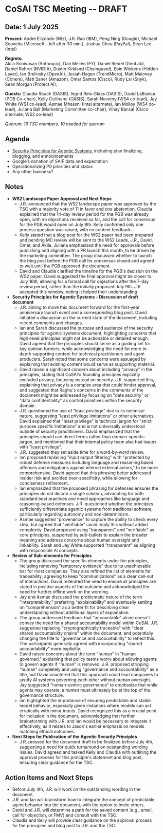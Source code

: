 # CoSAI TSC Meeting -- DRAFT

## Date: 1 July 2025

**Present:** Andre Elizondo (Wiz), J.R. Rao (IBM), Peng Ning (Google), Michael Scovetta (Microsoft \- left after 30 min.),  Joshua Chou (PayPal), Sean Lee (Intel)

**Regrets:**  
Akila Srinivasan (Anthropic),  Dan Mellen (EY), Daniel Riedel (GenLab), Daniel Rohrer (NVIDIA), Dustin Kirkland (Chainguard), Eoin Wickens (Hidden Layer), Ian Brelinsky (OpenAI), Josiah Hagen (TrendMicro), Matt Maloney (Cohere), Matt Saner (Amazon), Omar Santos (Cisco),  Rudy Lai (Snyk),  Sean Morgan (Protect AI),

**Guests:** Claudia Rauch (OASIS), Ingrid Reis-Glass (OASIS), David LaBianca (PGB Co-chair), Kelly Cullinane (OASIS), Sarah Novotny (WS4 co-lead), Jay White (WS1 co-lead), Asmae Mhassni (Intel alternate), Ian Molloy (WS4 co-lead), Juliana Ball (Marketing Committee co-chair), Vinay Bansal (Cisco alternate, WS2 co-lead)

*Quorum: 19 TSC members, 10 needed for quorum*

## Agenda

* [Security Principles for Agentic Systems](https://docs.google.com/document/d/1OwpCO83lkKlms-J2RCIzQTbH9C-4t3Dk4j_kqq7p6Q4/edit?usp=sharing), including plan finalizing, blogging, and announcements  
* Google’s donation of SAIF data and expectation  
* Operationalizing P0 priorities and status  
* Any other business?

## Notes

* **WS2 Landscape Paper Approval and Next Steps**  
  *  J.R. announced that the WS2 landscape paper was approved by the TSC with a majority vote of 11 in favor and one abstention. Claudia explained that the 14-day review period for the PGB was already open, with no objections received so far, and the call for consensus for the PGB would open on July 9th. Kelly confirmed only one process question was raised, with no content feedback.  
  * Kelly stated that a blog post for the WS2 paper had been prepared and pending MC review will be sent to the WS2 Leads, J.R., David, Omar, and Akila. Juliana emphasized the need for approvals before publishing and aligning with a PR launch this month, to be driven by the marketing committee. The group discussed whether to launch the blog post before the PGB call for consensus closed and agreed to wait until the PGB approved the document.  
  * David and Claudia clarified the timeline for the PGB's decision on the WS2 paper. David suggested the final approval might be closer to July 16th, allowing for a formal call for objections after the 7-day review period, rather than the initially proposed July 9th. J.R. accepted this window, noting it helped their understanding.  
* **Security Principles for Agentic Systems \- Discussion of draft document**  
  * J.R. aiming to move this document forward for the first-year anniversary launch event and a corresponding blog post. David initiated a discussion on the current state of the document, including recent comments and changes.   
  * Ian and Sarah discussed the purpose and audience of the security principles for agentic systems document, highlighting concerns that high-level principles might not be actionable or detailed enough. David agreed that the principles should serve as a guiding set for key opinion formers, while acknowledging the need for more in-depth supporting content for technical practitioners and agent producers. Sarah noted that some concerns were assuaged by explaining that existing content would serve as supporting material.  
  * David raised a significant concern about including "privacy" in the principles, stating that CoSAI's founding principles explicitly excluded privacy, focusing instead on security. J.R. supported this, explaining that privacy is a complex area that could hinder approval, and suggested that Raghu's concerns in the comments of the document might be addressed by focusing on "data security" or "data confidentiality" as control primitives within the security domain.   
  * J.R. questioned the use of "least privilege" due to its technical nature, suggesting "least privilege limitations" or other alternatives. David explained that "least privilege" is technical jargon for "strict purpose specific limitations" and is not universally understood outside of security practitioners. David emphasized that the principles should use direct terms rather than domain-specific jargon, and mentioned that their internal policy team also had issues with "least privilege".  
  * J.R. suggested they set aside time for a word-by-word review.  
  * Ian proposed replacing "input output filtering" with "protected by robust defense measures including language and reasoning based offenses and mitigations against internal external actors," to be more comprehensive. David agreed that this phrasing better addressed insider risk and avoided over-specificity, while allowing for conciseness refinement.   
  * Ian emphasized that the proposed phrasing for defenses ensures the principles do not dictate a single solution, advocating for both standard best practices and novel approaches like language and reasoning-based defenses. J.R. questioned whether the principles sufficiently differentiate agentic systems from traditional software, particularly regarding autonomy and non-determinism.   
  * Asmae suggested "provenance" to capture the ability to check every step, but agreed that "verifiable" could imply this without added complexity. David  proposed using "transparent" and "verifiable" as core principles, supported by sub-bullets to explain the broader meaning and address concerns about human oversight and linkability. Sarah and Jay White supported "transparent" as aligning with responsible AI concepts.  
* **Review of Sub-elements for Principles**   
  * The group discussed the specific elements under the principles, including removing "temporary evidence" due to its unachievable bar for most companies. They also refined the list of elements for traceability, agreeing to keep "communications" as a clear call-out of interactions. David reiterated the need to ensure all principles are stated in positive aspects of the outcome and acknowledged the need for further offline work on the wording.  
  * Jay and Asmae discussed the problematic nature of the term "interpretability," preferring "explainability" and eventually settling on "comprehension" as a better fit for describing clear understanding without additional layers of explanation.   
  * The group addressed feedback that "accountable" alone doesn't convey the need for a shared accountability model within CoSAI. J.R. suggested replacing "cryptographically traceable" with "clear shared accountability chains" within the document, and potentially changing the title to "governance and accountability" to reflect this. The participants generally agreed with incorporating "shared accountability" more explicitly.  
  * David raised concerns about the term "human" in "human governed," explaining that policy teams worry about allowing agents to govern agents if "human" is removed. J.R. proposed stripping "human" completely and using "governance and accountability" as a title, but David  countered that this approach could lead companies to justify AI systems governing each other without human oversight. Jay suggested "human-centric governance" to emphasize that while agents may operate, a human must ultimately be at the top of the governance structure.  
  * Ian highlighted the importance of ensuring predictable and stable model behavior, especially given instances where models can act erratically with minor inputs. David recognized this as a crucial point for inclusion in the document, acknowledging that further brainstorming with J.R. and Ian would be necessary to integrate it effectively, as it relates to Jason's earlier emphasis on models matching ethical outcomes.  
* **Next Steps for Publication of the Agentic Security Principles**  
  *  J.R. pressed for the document draft to be finalized before July 4th, suggesting a need for quick turnaround on outstanding wording issues. David agreed and tasked Kelly and Claudia with outlining the approval process for this principle's statement and blog post, ensuring clear guidance for the TSC.

## Action Items and Next Steps

* Before July 4th, J.R. will work on the outstanding wording in the document.  
* J.R. and Ian will brainstorm how to integrate the concept of predictable agent behavior into the document, with the option to invite others.  
* David and J.R. will determine a path for the saved content (e.g., email, call for objection, or FMV) and consult with the TSC.  
* Claudia and Kelly will provide clear guidance on the approval process for the principles and blog post to J.R. and the TSC.
